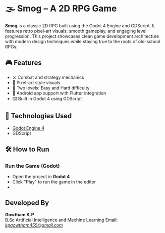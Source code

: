 # 🌫️ Smog – A 2D RPG Game

**Smog** is a classic 2D RPG built using the Godot 4 Engine and GDScript. It features retro pixel-art visuals, smooth gameplay, and engaging level progression. This project showcases clean game development architecture with modern design techniques while staying true to the roots of old-school RPGs.

## 🎮 Features

- ⚔️ Combat and strategy mechanics
- 🎨 Pixel-art style visuals
- 🧠 Two levels: Easy and Hard difficulty
- 📱 Android app support with Flutter integration
- ⌨️ Built in Godot 4 using GDScript

## 🚀 Technologies Used

- [Godot Engine 4](https://godotengine.org/)
- GDScript

## 🛠 How to Run

### Run the Game (Godot)

- Open the project in **Godot 4**
- Click "Play" to run the game in the editor
- 
## Developed By

**Gowtham K.P**  
B.Sc Artificial Intelligence and Machine Learning
Email: *kpgowtham455@gmail.com*

